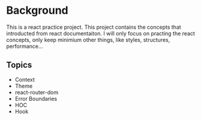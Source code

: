 # Background

This is a react practice project. This project contains the concepts that introducted from react documentaiton. I will only focus on practing the react concepts, only keep minimium other things, like styles, structures, performance...

## Topics

- Context
- Theme
- react-router-dom
- Error Boundaries
- HOC
- Hook
